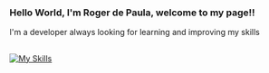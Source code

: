 ### Hello World, I'm Roger de Paula, welcome to my page!!

I'm a developer always looking for learning and improving my skills
  
  ##
  
  
  [![My Skills](https://skillicons.dev/icons?i=html,css,js,jquery,ts,react,java,spring,mongodb)](https://skillicons.dev)

  
  ##
 
